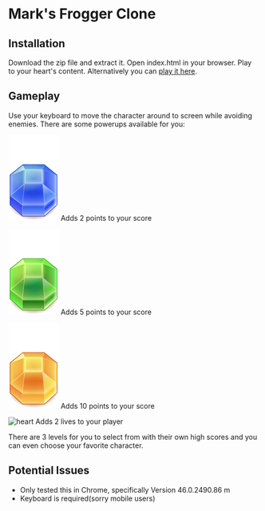 # Mark's Frogger Clone

## Installation
Download the zip file and extract it. Open index.html in your browser. Play to your heart's content.  Alternatively you can [play it here](http://mrkjesus2.github.io/project-3-arcade-game).

## Gameplay
Use your keyboard to move the character around to screen while avoiding enemies. There are some powerups available for you:

![blue gem](images/gem-blue.png)
Adds 2 points to your score

![green gem](images/gem-green.png)
Adds 5 points to your score

![orange gem](images/gem-orange.png)
Adds 10 points to your score

![heart](images/Heart.png)
Adds 2 lives to your player

There are 3 levels for you to select from with their own high scores and you can even choose your favorite character.


## Potential Issues

  - Only tested this in Chrome, specifically Version 46.0.2490.86 m
  - Keyboard is required(sorry mobile users)